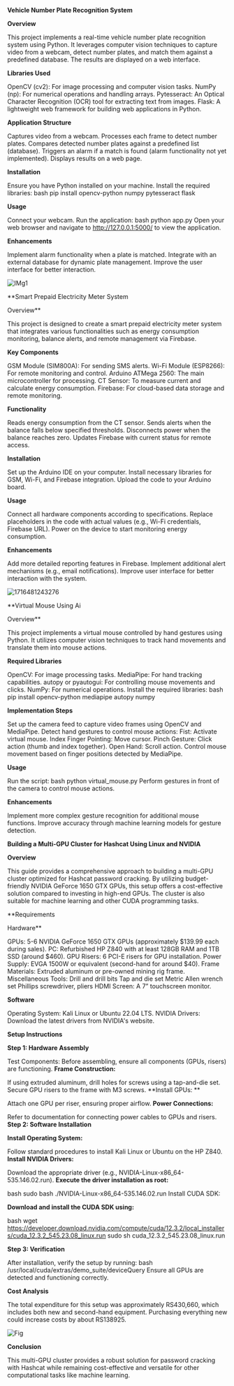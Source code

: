 **Vehicle Number Plate Recognition System**

**Overview**

This project implements a real-time vehicle number plate recognition system using Python. It leverages computer vision techniques to capture video from a webcam, detect number plates, and match them against a predefined database. The results are displayed on a web interface.

**Libraries Used**

OpenCV (cv2): For image processing and computer vision tasks.
NumPy (np): For numerical operations and handling arrays.
Pytesseract: An Optical Character Recognition (OCR) tool for extracting text from images.
Flask: A lightweight web framework for building web applications in Python.

**Application Structure**

Captures video from a webcam.
Processes each frame to detect number plates.
Compares detected number plates against a predefined list (database).
Triggers an alarm if a match is found (alarm functionality not yet implemented).
Displays results on a web page.

**Installation**

Ensure you have Python installed on your machine.
Install the required libraries:
bash
pip install opencv-python numpy pytesseract flask

**Usage**

Connect your webcam.
Run the application:
bash
python app.py
Open your web browser and navigate to http://127.0.0.1:5000/ to view the application.

**Enhancements**

Implement alarm functionality when a plate is matched.
Integrate with an external database for dynamic plate management.
Improve the user interface for better interaction.

![IMg1](https://github.com/user-attachments/assets/2e5cdcac-bfb1-49f4-8576-7432a41986a2)

**Smart Prepaid Electricity Meter System

Overview**

This project is designed to create a smart prepaid electricity meter system that integrates various functionalities such as energy consumption monitoring, balance alerts, and remote management via Firebase.

**Key Components**

GSM Module (SIM800A): For sending SMS alerts.
Wi-Fi Module (ESP8266): For remote monitoring and control.
Arduino ATMega 2560: The main microcontroller for processing.
CT Sensor: To measure current and calculate energy consumption.
Firebase: For cloud-based data storage and remote monitoring.

**Functionality**

Reads energy consumption from the CT sensor.
Sends alerts when the balance falls below specified thresholds.
Disconnects power when the balance reaches zero.
Updates Firebase with current status for remote access.

**Installation**

Set up the Arduino IDE on your computer.
Install necessary libraries for GSM, Wi-Fi, and Firebase integration.
Upload the code to your Arduino board.

**Usage**

Connect all hardware components according to specifications.
Replace placeholders in the code with actual values (e.g., Wi-Fi credentials, Firebase URL).
Power on the device to start monitoring energy consumption.

**Enhancements**

Add more detailed reporting features in Firebase.
Implement additional alert mechanisms (e.g., email notifications).
Improve user interface for better interaction with the system.

![1716481243276](https://github.com/user-attachments/assets/3bdf2bed-e116-4c7e-972b-83789ef22379)


**Virtual Mouse Using Ai

Overview**

This project implements a virtual mouse controlled by hand gestures using Python. It utilizes computer vision techniques to track hand movements and translate them into mouse actions.

**Required Libraries**

OpenCV: For image processing tasks.
MediaPipe: For hand tracking capabilities.
autopy or pyautogui: For controlling mouse movements and clicks.
NumPy: For numerical operations.
Install the required libraries:
bash
pip install opencv-python mediapipe autopy numpy

**Implementation Steps**

Set up the camera feed to capture video frames using OpenCV and MediaPipe.
Detect hand gestures to control mouse actions:
Fist: Activate virtual mouse.
Index Finger Pointing: Move cursor.
Pinch Gesture: Click action (thumb and index together).
Open Hand: Scroll action.
Control mouse movement based on finger positions detected by MediaPipe.

**Usage**

Run the script:
bash
python virtual_mouse.py
Perform gestures in front of the camera to control mouse actions.

**Enhancements**

Implement more complex gesture recognition for additional mouse functions.
Improve accuracy through machine learning models for gesture detection.



**Building a Multi-GPU Cluster for Hashcat Using Linux and NVIDIA**

**Overview**

This guide provides a comprehensive approach to building a multi-GPU cluster optimized for Hashcat password cracking. By utilizing budget-friendly NVIDIA GeForce 1650 GTX GPUs, this setup offers a cost-effective solution compared to investing in high-end GPUs. The cluster is also suitable for machine learning and other CUDA programming tasks.

**Requirements

Hardware**

GPUs: 5-6 NVIDIA GeForce 1650 GTX GPUs (approximately $139.99 each during sales).
PC: Refurbished HP Z840 with at least 128GB RAM and 1TB SSD (around $460).
GPU Risers: 6 PCI-E risers for GPU installation.
Power Supply: EVGA 1500W or equivalent (second-hand for around $40).
Frame Materials: Extruded aluminum or pre-owned mining rig frame.
Miscellaneous Tools:
Drill and drill bits
Tap and die set
Metric Allen wrench set
Phillips screwdriver, pliers
HDMI Screen: A 7” touchscreen monitor.

**Software**

Operating System: Kali Linux or Ubuntu 22.04 LTS.
NVIDIA Drivers: Download the latest drivers from NVIDIA's website.

**Setup Instructions**

**Step 1: Hardware Assembly**

Test Components: Before assembling, ensure all components (GPUs, risers) are functioning.
**Frame Construction:**

If using extruded aluminum, drill holes for screws using a tap-and-die set.
Secure GPU risers to the frame with M3 screws.
**Install GPUs: **

Attach one GPU per riser, ensuring proper airflow.
**Power Connections:**

Refer to documentation for connecting power cables to GPUs and risers.
**Step 2: Software Installation**

**Install Operating System:**

Follow standard procedures to install Kali Linux or Ubuntu on the HP Z840.
**Install NVIDIA Drivers:**

Download the appropriate driver (e.g., NVIDIA-Linux-x86_64-535.146.02.run).
**Execute the driver installation as root:**

bash
sudo bash ./NVIDIA-Linux-x86_64-535.146.02.run
Install CUDA SDK:

**Download and install the CUDA SDK using:**

bash
wget https://developer.download.nvidia.com/compute/cuda/12.3.2/local_installers/cuda_12.3.2_545.23.08_linux.run
sudo sh cuda_12.3.2_545.23.08_linux.run

**Step 3: Verification**

After installation, verify the setup by running:
bash
/usr/local/cuda/extras/demo_suite/deviceQuery
Ensure all GPUs are detected and functioning correctly.

**Cost Analysis**

The total expenditure for this setup was approximately RS430,660, which includes both new and second-hand equipment. Purchasing everything new could increase costs by about RS138925.

![Fig](https://github.com/user-attachments/assets/e307a875-ba3a-47b6-aaa9-2c6e37ea3ef4)


**Conclusion**

This multi-GPU cluster provides a robust solution for password cracking with Hashcat while remaining cost-effective and versatile for other computational tasks like machine learning.
